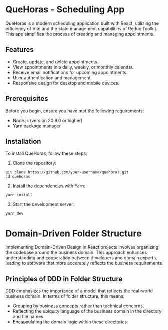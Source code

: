# QueHoras - Scheduling App

QueHoras is a modern scheduling application built with React, utilizing the efficiency of Vite and the state management capabilities of Redux Toolkit. This app simplifies the
process of creating and managing appointments.

## Features

-   Create, update, and delete appointments.
-   View appointments in a daily, weekly, or monthly calendar.
-   Receive email notifications for upcoming appointments.
-   User authentication and management.
-   Responsive design for desktop and mobile devices.

## Prerequisites

Before you begin, ensure you have met the following requirements:

-   Node.js (version 20.9.0 or higher)
-   Yarn package manager

## Installation

To install QueHoras, follow these steps:

1. Clone the repository:

```
git clone https://github.com/your-username/quehoras.git
cd quehoras
```

2. Install the dependencies with Yarn:

```
yarn install
```

3. Start the development server:

```
yarn dev
```

# Domain-Driven Folder Structure

Implementing Domain-Driven Design in React projects involves organizing the codebase around the business domain. This approach enhances understanding and cooperation between
developers and domain experts, leading to software that more accurately reflects the business requirements.

## Principles of DDD in Folder Structure

DDD emphasizes the importance of a model that reflects the real-world business domain. In terms of folder structure, this means:

-   Grouping by business concepts rather than technical concerns.
-   Reflecting the ubiquity language of the business domain in the directory and file names.
-   Encapsulating the domain logic within these directories.
